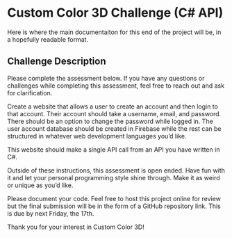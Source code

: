 # Custom Color 3D Challenge (C# API)
Here is where the main documentaiton for this end of the project will be, in a hopefully readable format.

## Challenge Description
Please complete the assessment below. If you have any questions or challenges while completing this assessment, feel free to reach out and ask for clarification.

Create a website that allows a user to create an account and then login to that account. Their account should take a username, email, and password. There should be an option to change the password while logged in. The user account database should be created in Firebase while the rest can be structured in whatever web development languages you’d like.

This website should make a single API call from an API you have written in C#.

Outside of these instructions, this assessment is open ended. Have fun with it and let your personal programming style shine through. Make it as weird or unique as you’d like.

Please document your code. Feel free to host this project online for review but the final submission will be in the form of a GitHub repository link. This is due by next Friday, the 17th.

Thank you for your interest in Custom Color 3D!